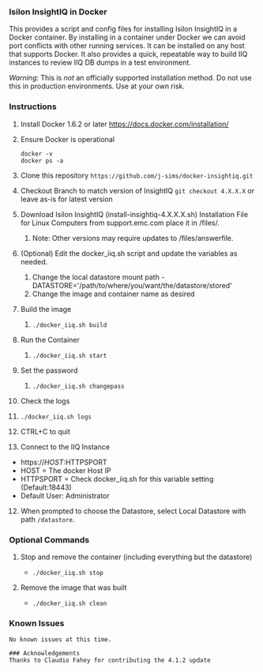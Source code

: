 ### Isilon InsightIQ in Docker

This provides a script and config files for installing Isilon InsightIQ in a Docker container.
By installing in a container under Docker we can avoid port conflicts with other running services.
It can be installed on any host that supports Docker.
It also provides a quick, repeatable way to build IIQ instances to review IIQ DB dumps in a test environment.

*Warning:* This is *not* an officially supported installation method.
Do not use this in production environments.
Use at your own risk.

### Instructions

1. Install Docker 1.6.2 or later
    https://docs.docker.com/installation/

2. Ensure Docker is operational
    ```
    docker -v
    docker ps -a
    ```
3. Clone this repository
    `https://github.com/j-sims/docker-insightiq.git`
    
4. Checkout Branch to match version of InsightIQ
    `git checkout 4.X.X.X` or leave as-is for latest version
    
5. Download Isilon InsightIQ (install-insightiq-4.X.X.X.sh) Installation File for Linux Computers from support.emc.com place it in /files/.
   1. Note: Other versions may require updates to /files/answerfile.

6. (Optional) Edit the docker_iiq.sh script and update the variables as needed.
   1. Change the local datastore mount path - DATASTORE='/path/to/where/you/want/the/datastore/stored'
   2. Change the image and container name as desired
   
7. Build the image
   1. `./docker_iiq.sh build`

8. Run the Container
   1. `./docker_iiq.sh start`

9. Set the password
   1. `./docker_iiq.sh changepass`
   
10. Check the logs
   1. `./docker_iiq.sh logs`
   2. CTRL+C to quit

11. Connect to the IIQ Instance
   * https://$HOST:$HTTPSPORT
   * HOST = The docker Host IP
   * HTTPSPORT = Check docker_iiq.sh for this variable setting (Default:18443)
   * Default User: Administrator

12. When prompted to choose the Datastore, select Local Datastore with path `/datastore`.

### Optional Commands
 
1. Stop and remove the container (including everything but the datastore)
   * `./docker_iiq.sh stop`

2. Remove the image that was built
   * `./docker_iiq.sh clean`

### Known Issues
	No known issues at this time.
   ```
### Acknowledgements
Thanks to Claudio Fahey for contributing the 4.1.2 update
